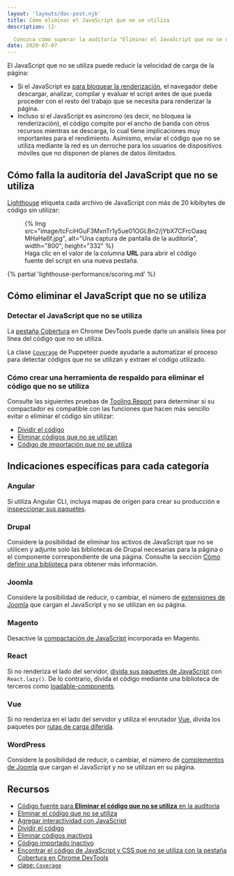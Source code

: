 ```yaml
---
layout: 'layouts/doc-post.njk'
title: Cómo eliminar el JavaScript que no se utiliza
description: |2-

  Conozca cómo superar la auditoría "Eliminar el JavaScript que no se utiliza" de Lighthouse.
date: 2020-07-07
---
```


El JavaScript que no se utiliza puede reducir la velocidad de carga de la página:

- Si el JavaScript es [para bloquear la renderización](https://developers.google.com/web/fundamentals/performance/critical-rendering-path/adding-interactivity-with-javascript), el navegador debe descargar, analizar, compilar y evaluar el script antes de que pueda proceder con el resto del trabajo que se necesita para renderizar la página.
- Incluso si el JavaScript es asíncrono (es decir, no bloquea la renderización), el código compite por el ancho de banda con otros recursos mientras se descarga, lo cual tiene implicaciones muy importantes para el rendimiento. Asimismo, enviar el código que no se utiliza mediante la red es un derroche para los usuarios de dispositivos móviles que no disponen de planes de datos ilimitados.

## Cómo falla la auditoría del JavaScript que no se utiliza

[Lighthouse](https://developers.google.com/web/tools/lighthouse/) etiqueta cada archivo de JavaScript con más de 20 kibibytes de código sin utilizar:

<figure>{% Img src="image/tcFciHGuF3MxnTr1y5ue01OGLBn2/jYbX7CFrcOaaqMHaHa6f.jpg", alt="Una captura de pantalla de la auditoría", width="800", height="332" %} <figcaption> Haga clic en el valor de la columna <b>URL</b> para abrir el código fuente del script en una nueva pestaña. </figcaption></figure>

{% partial 'lighthouse-performance/scoring.md' %}

## Cómo eliminar el JavaScript que no se utiliza

### Detectar el JavaScript que no se utiliza

La [pestaña Cobertura](https://developers.google.com/web/tools/chrome-devtools/coverage) en Chrome DevTools puede darle un análisis línea por línea del código que no se utiliza.

La clase [`Coverage`](https://pptr.dev/#?product=Puppeteer&version=v4.0.0&show=api-class-coverage) de Puppeteer puede ayudarle a automatizar el proceso para detectar códigos que no se utilizan y extraer el código utilizado.

### Cómo crear una herramienta de respaldo para eliminar el código que no se utiliza

Consulte las siguientes pruebas de [Tooling.Report](https://tooling.report) para determinar si su compactador es compatible con las funciones que hacen más sencillo evitar o eliminar el código sin utilizar:

- [Dividir el código](https://bundlers.tooling.report/code-splitting/)
- [Eliminar códigos que no se utilizan](https://bundlers.tooling.report/transformations/dead-code/)
- [Código de importación que no se utiliza](https://bundlers.tooling.report/transformations/dead-code-dynamic/)

## Indicaciones específicas para cada categoría

### Angular

Si utiliza Angular CLI, incluya mapas de origen para crear su producción e [inspeccionar sus paquetes](https://angular.io/guide/deployment#inspect-the-bundles).

### Drupal

Considere la posibilidad de eliminar los activos de JavaScript que no se utilicen y adjunte solo las bibliotecas de Drupal necesarias para la página o el componente correspondiente de una página. Consulte la sección [Cómo definir una biblioteca](https://www.drupal.org/docs/8/creating-custom-modules/adding-stylesheets-css-and-javascript-js-to-a-drupal-8-module#library) para obtener más información.

### Joomla

Considere la posibilidad de reducir, o cambiar, el número de [extensiones de Joomla](https://extensions.joomla.org/) que cargan el JavaScript y no se utilizan en su página.

### Magento

Desactive la [compactación de JavaScript](https://devdocs.magento.com/guides/v2.3/frontend-dev-guide/themes/js-bundling.html) incorporada en Magento.

### React

Si no renderiza el lado del servidor, [divida sus paquetes de JavaScript](https://web.dev/code-splitting-suspense/) con `React.lazy()`. De lo contrario, divida el código mediante una biblioteca de terceros como [loadable-components](https://www.smooth-code.com/open-source/loadable-components/docs/getting-started/).

### Vue

Si no renderiza en el lado del servidor y utiliza el enrutador [Vue](https://next.router.vuejs.org), divida los paquetes por [rutas de carga diferida](https://next.router.vuejs.org/guide/advanced/lazy-loading.html).

### WordPress

Considere la posibilidad de reducir, o cambiar, el número de [complementos de Joomla](https://wordpress.org/plugins/) que cargan el JavaScript y no se utilizan en su página.

## Recursos

- [Código fuente para **Eliminar el código que no se utiliza** en la auditoría](https://github.com/GoogleChrome/lighthouse/blob/master/lighthouse-core/audits/byte-efficiency/unused-javascript.js)
- [Eliminar el código que no se utiliza](https://web.dev/remove-unused-code/)
- [Agregar interactividad con JavaScript](https://developers.google.com/web/fundamentals/performance/critical-rendering-path/adding-interactivity-with-javascript)
- [Dividir el código](https://bundlers.tooling.report/code-splitting/)
- [Eliminar códigos inactivos](https://bundlers.tooling.report/transformations/dead-code/)
- [Código importado inactivo](https://bundlers.tooling.report/transformations/dead-code-dynamic/)
- [Encontrar el código de JavaScript y CSS que no se utiliza con la pestaña Cobertura en Chrome DevTools](https://developers.google.com/web/tools/chrome-devtools/coverage)
- [clase: `Coverage`](https://pptr.dev/#?product=Puppeteer&version=v4.0.0&show=api-class-coverage)
